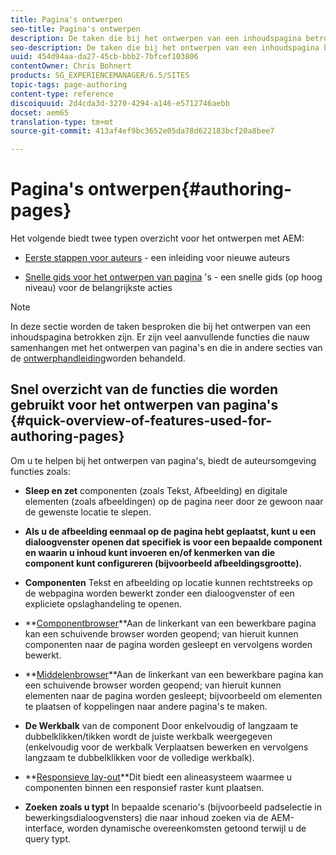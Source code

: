 ```yaml
---
title: Pagina's ontwerpen
seo-title: Pagina's ontwerpen
description: De taken die bij het ontwerpen van een inhoudspagina betrokken zijn
seo-description: De taken die bij het ontwerpen van een inhoudspagina betrokken zijn
uuid: 454d94aa-da27-45cb-bbb2-7bfcef103806
contentOwner: Chris Bohnert
products: SG_EXPERIENCEMANAGER/6.5/SITES
topic-tags: page-authoring
content-type: reference
discoiquuid: 2d4cda3d-3270-4294-a146-e5712746aebb
docset: aem65
translation-type: tm+mt
source-git-commit: 413af4ef9bc3652e05da78d622183bcf20a8bee7

---
```



# Pagina&#39;s ontwerpen{#authoring-pages}

Het volgende biedt twee typen overzicht voor het ontwerpen met AEM:

* [Eerste stappen voor auteurs](/help/sites-authoring/first-steps.md) - een inleiding voor nieuwe auteurs

* [Snelle gids voor het ontwerpen van pagina](/help/sites-authoring/qg-page-authoring.md) &#39;s - een snelle gids (op hoog niveau) voor de belangrijkste acties

>[!NOTE]
>
>In deze sectie worden de taken besproken die bij het ontwerpen van een inhoudspagina betrokken zijn. Er zijn veel aanvullende functies die nauw samenhangen met het ontwerpen van pagina&#39;s en die in andere secties van de [ontwerphandleiding](/help/sites-authoring/home.md)worden behandeld.

## Snel overzicht van de functies die worden gebruikt voor het ontwerpen van pagina&#39;s {#quick-overview-of-features-used-for-authoring-pages}

Om u te helpen bij het ontwerpen van pagina&#39;s, biedt de auteursomgeving functies zoals:

* **Sleep en zet** componenten (zoals Tekst, Afbeelding) en digitale elementen (zoals afbeeldingen) op de pagina neer door ze gewoon naar de gewenste locatie te slepen.

* **Als u de afbeelding eenmaal op de pagina hebt geplaatst, kunt u een dialoogvenster openen dat specifiek is voor een bepaalde component en waarin u inhoud kunt invoeren en/of kenmerken van die component kunt configureren (bijvoorbeeld afbeeldingsgrootte).**

* **Componenten** Tekst en afbeelding op locatie kunnen rechtstreeks op de webpagina worden bewerkt zonder een dialoogvenster of een expliciete opslaghandeling te openen.

* **[Componentbrowser](/help/sites-authoring/author-environment-tools.md#componentsbrowsertouchoptimizedui)**Aan de linkerkant van een bewerkbare pagina kan een schuivende browser worden geopend; van hieruit kunnen componenten naar de pagina worden gesleept en vervolgens worden bewerkt.

* **[Middelenbrowser](/help/sites-authoring/author-environment-tools.md#assetsbrowsertouchoptimizedui)**Aan de linkerkant van een bewerkbare pagina kan een schuivende browser worden geopend; van hieruit kunnen elementen naar de pagina worden gesleept; bijvoorbeeld om elementen te plaatsen of koppelingen naar andere pagina&#39;s te maken.

* **De Werkbalk** van de component Door enkelvoudig of langzaam te dubbelklikken/tikken wordt de juiste werkbalk weergegeven (enkelvoudig voor de werkbalk Verplaatsen bewerken en vervolgens langzaam te dubbelklikken voor de volledige werkbalk).

* **[Responsieve lay-out](/help/sites-authoring/responsive-layout.md)**Dit biedt een alineasysteem waarmee u componenten binnen een responsief raster kunt plaatsen.

* **Zoeken zoals u typt** In bepaalde scenario&#39;s (bijvoorbeeld padselectie in bewerkingsdialoogvensters) die naar inhoud zoeken via de AEM-interface, worden dynamische overeenkomsten getoond terwijl u de query typt.

